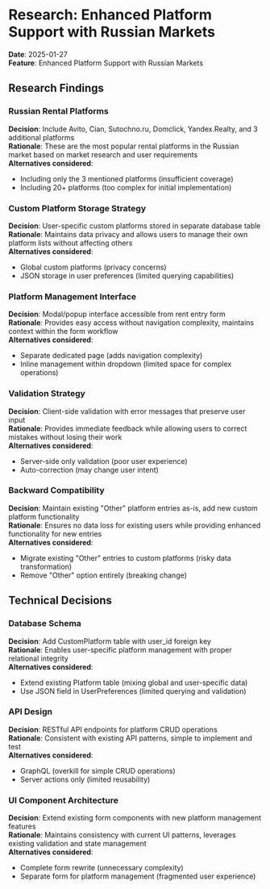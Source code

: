 # Research: Enhanced Platform Support with Russian Markets

**Date**: 2025-01-27  
**Feature**: Enhanced Platform Support with Russian Markets

## Research Findings

### Russian Rental Platforms

**Decision**: Include Avito, Cian, Sutochno.ru, Domclick, Yandex.Realty, and 3 additional platforms  
**Rationale**: These are the most popular rental platforms in the Russian market based on market research and user requirements  
**Alternatives considered**: 
- Including only the 3 mentioned platforms (insufficient coverage)
- Including 20+ platforms (too complex for initial implementation)

### Custom Platform Storage Strategy

**Decision**: User-specific custom platforms stored in separate database table  
**Rationale**: Maintains data privacy and allows users to manage their own platform lists without affecting others  
**Alternatives considered**: 
- Global custom platforms (privacy concerns)
- JSON storage in user preferences (limited querying capabilities)

### Platform Management Interface

**Decision**: Modal/popup interface accessible from rent entry form  
**Rationale**: Provides easy access without navigation complexity, maintains context within the form workflow  
**Alternatives considered**: 
- Separate dedicated page (adds navigation complexity)
- Inline management within dropdown (limited space for complex operations)

### Validation Strategy

**Decision**: Client-side validation with error messages that preserve user input  
**Rationale**: Provides immediate feedback while allowing users to correct mistakes without losing their work  
**Alternatives considered**: 
- Server-side only validation (poor user experience)
- Auto-correction (may change user intent)

### Backward Compatibility

**Decision**: Maintain existing "Other" platform entries as-is, add new custom platform functionality  
**Rationale**: Ensures no data loss for existing users while providing enhanced functionality for new entries  
**Alternatives considered**: 
- Migrate existing "Other" entries to custom platforms (risky data transformation)
- Remove "Other" option entirely (breaking change)

## Technical Decisions

### Database Schema

**Decision**: Add CustomPlatform table with user_id foreign key  
**Rationale**: Enables user-specific platform management with proper relational integrity  
**Alternatives considered**: 
- Extend existing Platform table (mixing global and user-specific data)
- Use JSON field in UserPreferences (limited querying and validation)

### API Design

**Decision**: RESTful API endpoints for platform CRUD operations  
**Rationale**: Consistent with existing API patterns, simple to implement and test  
**Alternatives considered**: 
- GraphQL (overkill for simple CRUD operations)
- Server actions only (limited reusability)

### UI Component Architecture

**Decision**: Extend existing form components with new platform management features  
**Rationale**: Maintains consistency with current UI patterns, leverages existing validation and state management  
**Alternatives considered**: 
- Complete form rewrite (unnecessary complexity)
- Separate form for platform management (fragmented user experience)
